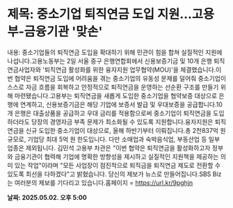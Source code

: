 # **제목: 중소기업 퇴직연금 도입 지원…고용부-금융기관 '맞손'**

  내용: 중소기업들의 퇴직연금 도입을 확대하기 위해 민관이 힘을 합쳐 실질적인 지원에 나섭니다.고용노동부는 2일 서울 중구 은행연합회에서 신용보증기금 및 10개 은행 퇴직연금사업자와 '퇴직연금 활성화를 위한 융자지원 업무협약(MOU)'을 체결했습니다.이번 협약은 퇴직연금 도입에 어려움을 겪는 중소기업의 유동성 문제를 덜어줘 중소기업이 스스로 자금 흐름을 회복하고 안정적으로 퇴직연금을 운영하는 선순환 구조를 만들기 위해 마련됐습니다.고용부는 퇴직연금을 새롭게 도입한 중소기업을 협약보증 대상으로 은행에 연계하고, 신용보증기금은 해당 기업에 보증서 발급 및 우대보증을 공급합니다.10개 은행은 대출상품을 공급하고 우대 금리를 적용함으로써 중소기업이 퇴직연금을 도입하더라도 당장의 경영자금 부족 문제가 최소화될 수 있도록 지원합니다.융자지원은 퇴직연금을 신규 도입한 중소기업이 대상으로, 올해 하반기부터 이뤄집니다.총 2천837억 원 규모로, 기업당 최대 5억 원 한도입니다. 다만 소매업과 숙박음식업, 부동산업 등 일부 업종은 제외됩니다. 김민석 고용부 차관은 "이번 협약은 퇴직연금을 활성화하고자 정부와 금융기관이 협력해 기업에 명확한 방향성을 제시하고 실질적인 지원책을 제공하는 의미 있는 작업"이라며 "모든 사업장이 점진적으로 퇴직금을 퇴직연금 제도로 전환할 수 있도록 최선을 다하겠다"고 밝혔습니다. 당신의 제보가 뉴스로 만들어집니다.SBS Biz는 여러분의 제보를 기다리고 있습니다.홈페이지 = https://url.kr/9pghjn

  **날짜: 2025.05.02. 오후 5:00**